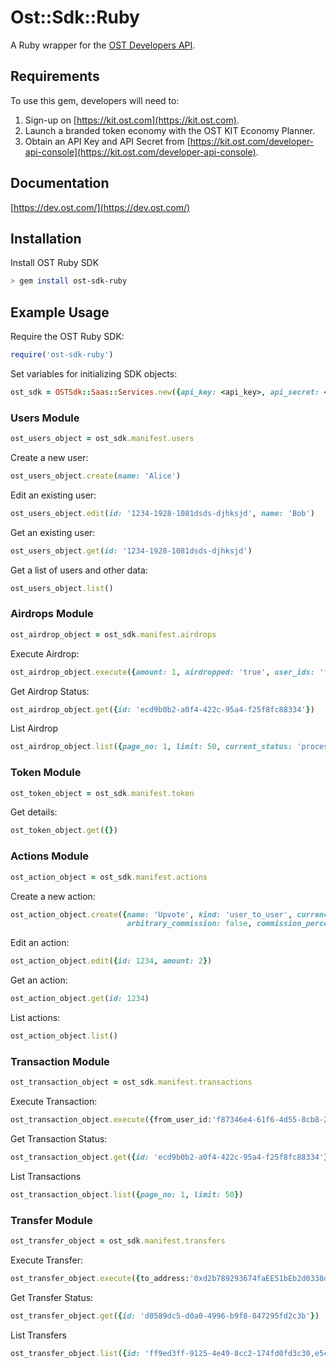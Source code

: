 # Ost::Sdk::Ruby

A Ruby wrapper for the [OST Developers API](https://dev.ost.com/).

## Requirements

To use this gem, developers will need to:
1. Sign-up on [https://kit.ost.com](https://kit.ost.com).
2. Launch a branded token economy with the OST KIT Economy Planner.
3. Obtain an API Key and API Secret from [https://kit.ost.com/developer-api-console](https://kit.ost.com/developer-api-console).

## Documentation

[https://dev.ost.com/](https://dev.ost.com/)

## Installation

Install OST Ruby SDK

```bash
> gem install ost-sdk-ruby
```

## Example Usage

Require the OST Ruby SDK:

```ruby
require('ost-sdk-ruby')
```

Set variables for initializing SDK objects:

```ruby
ost_sdk = OSTSdk::Saas::Services.new({api_key: <api_key>, api_secret: <api_secret>, api_base_url: <api_base_url>})
```

### Users Module 

```ruby
ost_users_object = ost_sdk.manifest.users
```

Create a new user:

```ruby
ost_users_object.create(name: 'Alice')
```

Edit an existing user:

```ruby
ost_users_object.edit(id: '1234-1928-1081dsds-djhksjd', name: 'Bob')
```

Get an existing user:

```ruby
ost_users_object.get(id: '1234-1928-1081dsds-djhksjd')
```

Get a list of users and other data:

```ruby
ost_users_object.list()
```

### Airdrops Module 

```ruby
ost_airdrop_object = ost_sdk.manifest.airdrops
```

Execute Airdrop:

```ruby
ost_airdrop_object.execute({amount: 1, airdropped: 'true', user_ids: 'f87346e4-61f6-4d55-8cb8-234c65437b01'})
```

Get Airdrop Status:
```ruby
ost_airdrop_object.get({id: 'ecd9b0b2-a0f4-422c-95a4-f25f8fc88334'})
```

List Airdrop
```ruby
ost_airdrop_object.list({page_no: 1, limit: 50, current_status: 'processing,complete'})
```


### Token Module 

```ruby
ost_token_object = ost_sdk.manifest.token
```

Get details:

```ruby
ost_token_object.get({})
```

### Actions Module 


```ruby
ost_action_object = ost_sdk.manifest.actions
```

Create a new action:

```ruby
ost_action_object.create({name: 'Upvote', kind: 'user_to_user', currency: 'USD', arbitrary_amount: false, amount: 1.01, 
                          arbitrary_commission: false, commission_percent: 1})
```

Edit an action:

```ruby
ost_action_object.edit({id: 1234, amount: 2})
```

Get an action:

```ruby
ost_action_object.get(id: 1234)
```

List actions:

```ruby
ost_action_object.list()
```

### Transaction Module 

```ruby
ost_transaction_object = ost_sdk.manifest.transactions
```

Execute Transaction:

```ruby
ost_transaction_object.execute({from_user_id:'f87346e4-61f6-4d55-8cb8-234c65437b01', to_user_id:'c07bd853-e893-4400-b7e8-c358cfa05d85', action_id:'20145'})
```

Get Transaction Status:
```ruby
ost_transaction_object.get({id: 'ecd9b0b2-a0f4-422c-95a4-f25f8fc88334'})
```

List Transactions
```ruby
ost_transaction_object.list({page_no: 1, limit: 50})
```

### Transfer Module 

```ruby
ost_transfer_object = ost_sdk.manifest.transfers
```

Execute Transfer:

```ruby
ost_transfer_object.execute({to_address:'0xd2b789293674faEE51bEb2d0338d15401dEbfdE3', amount:1})
```

Get Transfer Status:
```ruby
ost_transfer_object.get({id: 'd0589dc5-d0a0-4996-b9f8-847295fd2c3b'})
```

List Transfers
```ruby
ost_transfer_object.list({id: 'ff9ed3ff-9125-4e49-8cc2-174fd0fd3c30,e5c24167-a3b2-4073-a064-6a7fcdb13be8'})
```

